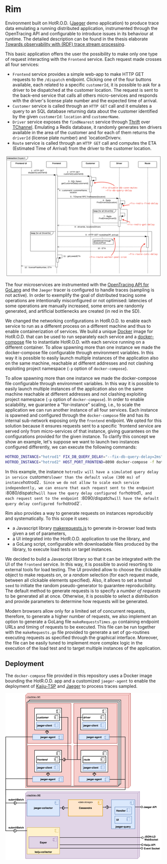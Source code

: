 # Rim

Environment built on HotR.O.D. ([Jaeger](https://github.com/jaegertracing/jaeger) demo application) to produce trace data emulating a running distributed application, instrumented through the OpenTracing API and configurable to introduce issues in its behaviour at runtime. The detailed description can be found in the thesis elaborate [Towards observability with (RDF) trace stream processing](https://www.politesi.polimi.it/handle/10589/144741).

This basic application offers the user the possibility to make only one type of request interacting with the `Frontend` service. Each request made crosses all four services:
- `Frontend` service provides a simple web-app to make HTTP GET requests to the `/dispatch` endpoint. Clicking one of the four buttons available, each related to a specific `customerId`, it is possible to ask for a driver to be dispatched at the customer location. The request is sent to the back-end service that calls all others micro-services and responds with the driver's license plate number and the expected time of arrival.
- `Customer` service is called through an `HTTP GET` call and it emulates a query to an SQL database returning data about the customer identified by the given `customerId`: `location` and `customerName`.
- `Driver` service exposes the `findNearest` service through [Thrift](https://thrift.apache.org) over [TChannel](https://github.com/uber/tchannel). Emulating a Redis database, it randomly generates ten drivers available in the area of the customer and for each of them returns the `driverId` (license plate number) and `locationDriverv.
- `Route` service is called through an `HTTP GET` call and computes the ETA (Estimated Time of Arrival) from the driver to the customer location.

<p align="center"><img src="/dispatchSD.png" alt="Dispatch SD" width="600"></p>

The four microservices are instrumented with the [OpenTracing API for GoLang](https://github.com/opentracing/opentracing-go) and the `Jaeger` tracer is configured to handle traces (sampling is not active). In order to exemplify the goal of distributed tracing some operations are intentionally misconfigured or not optimised: latencies of some operations are manually increased, some errors are randomly generated, and artificial bottlenecks are created (in red in the SD).

We changed the networking configurations in HotR.O.D. to enable each service to run as a different process on a different machine and thus to enable containerization of services. We build a unique [Docker](https://docs.docker.com) image for HotR.O.D. that can be used to run separately each service and a [docker-compose](https://docs.docker.com/compose/) file to instantiate HotR.O.D. with each service running on a different container.
To allow spawning more than one instance we made the docker-compose file configurable through environment variables. In this way it is possible to easily launch multiple instances of the application also on the same machine, reachable at different addresses and not clashing exploiting project namespace (`-p` option of `docker-compose`).

To allow spawning more than one instance we made the docker-compose file configurable through environment variables. In this way it is possible to easily launch multiple instances of the application also on the same machine reachable at different addresses and not clashing exploiting project namespace (`-p` option of `docker-compose`).
In order to enable scalability, we guarantee a "for-instance" scaling, i.e., to scale the application we can run another instance of all four services. Each instance is spawned and configured through the `docker-compose` file and has its internal sub-network exposing only the `frontend` endpoint. We opted for this solution because it ensures requests sent to a specific `frontend service are served only from micro-services of that instance, giving guarantees on the configurations provided for the given instance. To clarify this concept we show an example, let's suppose we want to launch two instances configured differently, we can execute the following commands:

```sh
HOTROD_INSTANCE="hotrod1" FIX_DB_QUERY_DELAY="--fix-db-query-delay=2ms" HOST_PORT_FRONTEND=8080 docker-compose -f hotrod-docker-compose.yml -p hotrod1 up
HOTROD_INSTANCE="hotrod2" HOST_PORT_FRONTEND=8090 docker-compose -f hotrod-docker-compose.yml -p hotrod2 up
```

In this example, the instance `hotrod1v will have a simulated query delay in service `customer` slower than the default value (300 ms) of instance `hotrod2`. Since we do not allow to scale each service independently, we can ensure that each request sent to the endpoint `:8080/dispatch` will have the query delay configured for `hotrod1`, and each request sent to the endpoint `:8090/dispatch` will have the default query delay configured for `hotrod2`.

Rim also provides a way to generate requests on instances reproducibly and systematically. To this scope it uses:
- a Javascript library [makerequests.js](https://github.com/marioscrock/makerequests.js) to generate in-browser load tests given a set of parameters,
- a UI integrated into the HotR.O.D. application to use the library, and
- a GoLang script, configurable with downloadable files produced by the library, to execute load tests on target instances.

We decided to build a Javascript library so that it can be integrated with the UI of the `frontend` service. In this way, it is possible to avoid resorting to external tools for load testing.
The UI provided allow to choose the clickable object to make requests on, or a _random_ selection (for each request made, between all clickable elements specified). Also, it allows to set a textual `seed` to initiate the random pseudo-generator to guarantee reproducibility. The default method to generate requests is to specify a _number of requests_ to be generated all at once. Otherwise, it is possible to select a distribution and provide parameters to determine how requests will be generated.

Modern browsers allow only for a limited set of concurrent requests, therefore, to generate a higher number of requests, we also implement an option to generate a GoLang file `makeRequestsTimes.go` containing endpoint URLs and timing of requests to be executed. This file can be run together with the `makeRequests.go` file provided to generate a set of go-routines executing requests as specified through the graphical interface. Moreover, the file can be easily tuned to implement more complex logic in the execution of the load test and to target multiple instances of the application.

## Deployment
The `docker-compose` file provided in this repository uses a Docker image bounding the HotR.O.D. app and a customized `jaeger-agent` to enable the deployment of [Kaiju-TSP](https://github.com/marioscrock/Kaiju-TSP) and [Jaeger](https://github.com/jaegertracing/jaeger) to process traces sampled.

<p align="center"><img src="/deployment.png" alt="Deployment" width="600"></p>
